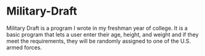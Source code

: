 # Military-Draft
Military Draft is a program I wrote in my freshman year of college. It is a basic program that lets a user enter their age, height, and weight and if they meet the requirements, they will be randomly assigned to one of the U.S. armed forces.

